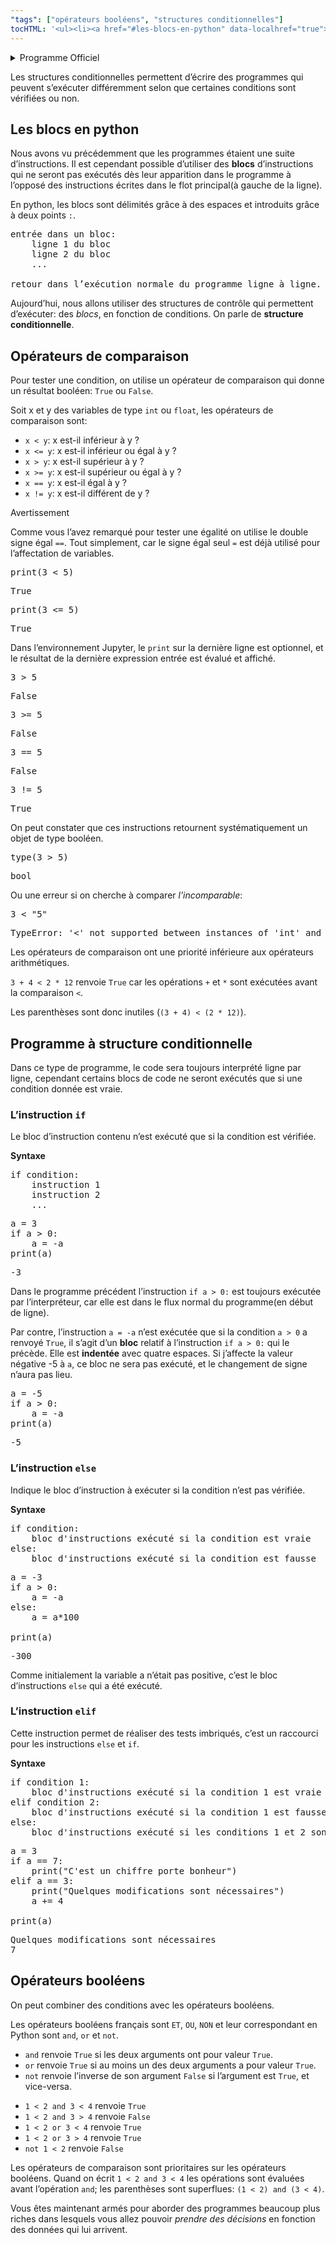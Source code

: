 ```yaml
---
"tags": ["opérateurs booléens", "structures conditionnelles"]
tocHTML: '<ul><li><a href="#les-blocs-en-python" data-localhref="true">Les blocs en python</a></li><li><a href="#opérateurs-de-comparaison" data-localhref="true">Opérateurs de comparaison</a></li><li><a href="#programme-à-structure-conditionnelle" data-localhref="true">Programme à structure conditionnelle</a></li><ul><li><a href="#linstruction-if" data-localhref="true">L’instruction <code>if</code></a></li><li><a href="#linstruction-else" data-localhref="true">L’instruction <code>else</code></a></li><li><a href="#linstruction-elif" data-localhref="true">L’instruction <code>elif</code></a></li></ul><li><a href="#opérateurs-booléens" data-localhref="true">Opérateurs booléens</a></li></ul>'
---
```






<details class="programme"><summary>Programme Officiel</summary>
<table class="table table-bordered table-hover">
<thead class="table-warning">
<tr class="header">
<th><div class="highlight"><pre><span></span>   Contenus
</pre></div>
</th>
<th><div class="highlight"><pre><span></span>  Capacités attendues
</pre></div>
</th>
<th><div class="highlight"><pre><span></span>      Commentaires
</pre></div>
</th>
</tr>
</thead>
<tbody>
<tr class="odd">
<td>Constructions élémentaires</td>
<td>Mettre en évidence un corpus de constructions élémentaires. boucles non bornées, appels de fonction.</td>
<td>Séquences, affectation, conditionnelles, boucles bornées,</td>
</tr>
</tbody>
</table>
<a class="lien-programme" href="../programme/">Lien vers le programme complet</a></details>

<div class="intro quarto-layout-panel">
<div class="quarto-layout-row quarto-layout-valign-top">
<div class="quarto-layout-cell" style="flex-basis: 50.0%;justify-content: center;">
<p>Les structures conditionnelles permettent d’écrire des programmes qui peuvent s’exécuter différemment selon que certaines conditions sont vérifiées ou non.</p>
</div>
<div class="quarto-layout-cell" style="flex-basis: 50.0%;justify-content: center;">
<p><wc-wikimage title="SunsetTracksCrop.JPG" caption="Les programmes comme les trains peuvent prendre des chemins différents suivant les conditions(destination, heure, travaux...)"></wc-wikimage></p>
</div>
</div>
</div>
<h2 id="les-blocs-en-python" class="anchored">Les blocs en python</h2>
<p>Nous avons vu précédemment que les programmes étaient une suite d’instructions. Il est cependant possible d’utiliser des <strong>blocs</strong> d’instructions qui ne seront pas exécutés dès leur apparition dans le programme à l’opposé des instructions écrites dans le flot principal(à gauche de la ligne).</p>
<p>En python, les blocs sont délimités grâce à des espaces et introduits grâce à deux points <code>:</code>.</p>
<div class="highlight"><pre><span></span>entrée dans un bloc:
    ligne 1 du bloc
    ligne 2 du bloc
    ...
<span></span>
retour dans l’exécution normale du programme ligne à ligne.
</pre></div>

<p>Aujourd’hui, nous allons utiliser des structures de contrôle qui permettent d’exécuter: des <em>blocs</em>, en fonction de conditions. On parle de <strong>structure conditionnelle</strong>.</p>
<h2 id="opérateurs-de-comparaison" class="anchored">Opérateurs de comparaison</h2>
<p>Pour tester une condition, on utilise un opérateur de comparaison qui donne un résultat booléen: <code>True</code> ou <code>False</code>.</p>
<p>Soit x et y des variables de type <code>int</code> ou <code>float</code>, les opérateurs de comparaison sont:</p>
<ul>
<li><code>x &lt; y</code>: x est-il inférieur à y ?</li>
<li><code>x &lt;= y</code>: x est-il inférieur ou égal à y ?</li>
<li><code>x &gt; y</code>: x est-il supérieur à y ?</li>
<li><code>x &gt;= y</code>: x est-il supérieur ou égal à y ?</li>
<li><code>x == y</code>: x est-il égal à y ?</li>
<li><code>x != y</code>: x est-il différent de y ?</li>
</ul>
<div class="callout-warning callout callout-style-default callout-captioned">
<div class="callout-header d-flex align-content-center">
<div class="callout-icon-container">
<i class="callout-icon"></i>
</div>
<div class="callout-caption-container flex-fill">
Avertissement
</div>
</div>
<div class="callout-body-container callout-body">
<p>Comme vous l’avez remarqué pour tester une égalité on utilise le double signe égal <code>==</code>. Tout simplement, car le signe égal seul <code>=</code> est déjà utilisé pour l’affectation de variables.</p>
</div>
</div>
<div class="examples">
<div class="cell" data-execution_count="1">
<div class="highlight"><pre><span></span><span class="nb">print</span><span class="p">(</span><span class="mi">3</span> <span class="o">&lt;</span> <span class="mi">5</span><span class="p">)</span>
</pre></div>

<div class="cell-output cell-output-stdout">
<div class="highlight"><pre><span></span>True
</pre></div>

</div>
</div>
<div class="cell" data-execution_count="2">
<div class="highlight"><pre><span></span><span class="nb">print</span><span class="p">(</span><span class="mi">3</span> <span class="o">&lt;=</span> <span class="mi">5</span><span class="p">)</span>
</pre></div>

<div class="cell-output cell-output-stdout">
<div class="highlight"><pre><span></span>True
</pre></div>

</div>
</div>
<p>Dans l’environnement Jupyter, le <code>print</code> sur la dernière ligne est optionnel, et le résultat de la dernière expression entrée est évalué et affiché.</p>
<div class="cell" data-execution_count="3">
<div class="highlight"><pre><span></span><span class="mi">3</span> <span class="o">&gt;</span> <span class="mi">5</span>
</pre></div>

<div class="cell-output cell-output-display" data-execution_count="3">
<div class="highlight"><pre><span></span>False
</pre></div>

</div>
</div>
<div class="cell" data-execution_count="4">
<div class="highlight"><pre><span></span><span class="mi">3</span> <span class="o">&gt;=</span> <span class="mi">5</span>
</pre></div>

<div class="cell-output cell-output-display" data-execution_count="4">
<div class="highlight"><pre><span></span>False
</pre></div>

</div>
</div>
<div class="cell" data-execution_count="5">
<div class="highlight"><pre><span></span><span class="mi">3</span> <span class="o">==</span> <span class="mi">5</span>
</pre></div>

<div class="cell-output cell-output-display" data-execution_count="5">
<div class="highlight"><pre><span></span>False
</pre></div>

</div>
</div>
<div class="cell" data-execution_count="6">
<div class="highlight"><pre><span></span><span class="mi">3</span> <span class="o">!=</span> <span class="mi">5</span>
</pre></div>

<div class="cell-output cell-output-display" data-execution_count="6">
<div class="highlight"><pre><span></span>True
</pre></div>

</div>
</div>
<p>On peut constater que ces instructions retournent systématiquement un objet de type booléen.</p>
<div class="cell" data-execution_count="7">
<div class="highlight"><pre><span></span><span class="nb">type</span><span class="p">(</span><span class="mi">3</span> <span class="o">&gt;</span> <span class="mi">5</span><span class="p">)</span>
</pre></div>

<div class="cell-output cell-output-display" data-execution_count="7">
<div class="highlight"><pre><span></span>bool
</pre></div>

</div>
</div>
<p>Ou une erreur si on cherche à comparer <em>l’incomparable</em>:</p>
<div class="cell" data-execution_count="8">
<div class="highlight"><pre><span></span><span class="mi">3</span> <span class="o">&lt;</span> <span class="s2">"5"</span>
</pre></div>

<div class="cell-output cell-output-error">
<div class="highlight"><pre><span></span>TypeError: '&lt;' not supported between instances of 'int' and 'str'
</pre></div>

</div>
</div>
</div>
<div class="prop">
<p>Les opérateurs de comparaison ont une priorité inférieure aux opérateurs arithmétiques.</p>
</div>
<div class="example">
<p><code>3 + 4 &lt; 2 * 12</code> renvoie <code>True</code> car les opérations <code>+</code> et <code>*</code> sont exécutées avant la comparaison <code>&lt;</code>.</p>
<p>Les parenthèses sont donc inutiles (<code>(3 + 4) &lt; (2 * 12)</code>).</p>
</div>
<h2 id="programme-à-structure-conditionnelle" class="anchored">Programme à structure conditionnelle</h2>
<p>Dans ce type de programme, le code sera toujours interprété ligne par ligne, cependant certains blocs de code ne seront exécutés que si une condition donnée est vraie.</p>
<h3 id="linstruction-if" class="anchored">L’instruction <code>if</code></h3>
<p>Le bloc d’instruction contenu n’est exécuté que si la condition est vérifiée.</p>
<p><strong>Syntaxe</strong></p>
<div class="highlight"><pre><span></span><span class="k">if</span> <span class="n">condition</span><span class="p">:</span>
<span class="n">    instruction</span> <span class="mi">1</span>
<span class="n">    instruction</span> <span class="mi">2</span>
<span class="o">    ...</span>
</pre></div>

<div class="cell" data-execution_count="9">
<div class="highlight"><pre><span></span><span class="n">a</span> <span class="o">=</span> <span class="mi">3</span>
<span class="k">if</span> <span class="n">a</span> <span class="o">&gt;</span> <span class="mi">0</span><span class="p">:</span>
<span class="n">    a</span> <span class="o">=</span> <span class="o">-</span><span class="n">a</span>
<span class="nb">print</span><span class="p">(</span><span class="n">a</span><span class="p">)</span>
</pre></div>

<div class="cell-output cell-output-stdout">
<div class="highlight"><pre><span></span>-3
</pre></div>

</div>
</div>
<p>Dans le programme précédent l’instruction <code>if a &gt; 0:</code> est toujours exécutée par l’interpréteur, car elle est dans le flux normal du programme(en début de ligne).</p>
<p>Par contre, l’instruction <code>a = -a</code> n’est exécutée que si la condition <code>a &gt; 0</code> a renvoyé <code>True</code>, il s’agit d’un <strong>bloc</strong> relatif à l’instruction <code>if a &gt; 0:</code> qui le précède. Elle est <strong>indentée</strong> avec quatre espaces. Si j’affecte la valeur négative -5 à <code>a</code>, ce bloc ne sera pas exécuté, et le changement de signe n’aura pas lieu.</p>
<div class="cell" data-execution_count="10">
<div class="highlight"><pre><span></span><span class="n">a</span> <span class="o">=</span> <span class="o">-</span><span class="mi">5</span>
<span class="k">if</span> <span class="n">a</span> <span class="o">&gt;</span> <span class="mi">0</span><span class="p">:</span>
<span class="n">    a</span> <span class="o">=</span> <span class="o">-</span><span class="n">a</span>
<span class="nb">print</span><span class="p">(</span><span class="n">a</span><span class="p">)</span>
</pre></div>

<div class="cell-output cell-output-stdout">
<div class="highlight"><pre><span></span>-5
</pre></div>

</div>
</div>
<h3 id="linstruction-else" class="anchored">L’instruction <code>else</code></h3>
<p>Indique le bloc d’instruction à exécuter si la condition n’est pas vérifiée.</p>
<p><strong>Syntaxe</strong></p>
<div class="highlight"><pre><span></span><span class="k">if</span> <span class="n">condition</span><span class="p">:</span>
<span class="n">    bloc</span> <span class="n">d</span><span class="s1">'instructions exécuté si la condition est vraie</span>
<span class="k">else</span><span class="p">:</span>
<span class="n">    bloc</span> <span class="n">d</span><span class="s1">'instructions exécuté si la condition est fausse</span>
</pre></div>

<div class="cell" data-execution_count="11">
<div class="highlight"><pre><span></span><span class="n">a</span> <span class="o">=</span> <span class="o">-</span><span class="mi">3</span>
<span class="k">if</span> <span class="n">a</span> <span class="o">&gt;</span> <span class="mi">0</span><span class="p">:</span>
<span class="n">    a</span> <span class="o">=</span> <span class="o">-</span><span class="n">a</span>
<span class="k">else</span><span class="p">:</span>
<span class="n">    a</span> <span class="o">=</span> <span class="n">a</span><span class="o">*</span><span class="mi">100</span>
<span></span>
<span class="nb">print</span><span class="p">(</span><span class="n">a</span><span class="p">)</span>
</pre></div>

<div class="cell-output cell-output-stdout">
<div class="highlight"><pre><span></span>-300
</pre></div>

</div>
</div>
<p>Comme initialement la variable a n’était pas positive, c’est le bloc d’instructions <code>else</code> qui a été exécuté.</p>
<h3 id="linstruction-elif" class="anchored">L’instruction <code>elif</code></h3>
<p>Cette instruction permet de réaliser des tests imbriqués, c’est un raccourci pour les instructions <code>else</code> et <code>if</code>.</p>
<p><strong>Syntaxe</strong></p>
<div class="highlight"><pre><span></span><span class="k">if</span> <span class="n">condition</span> <span class="mi">1</span><span class="p">:</span>
<span class="n">    bloc</span> <span class="n">d</span><span class="s1">'instructions exécuté si la condition 1 est vraie</span>
<span class="k">elif</span> <span class="n">condition</span> <span class="mi">2</span><span class="p">:</span>
<span class="n">    bloc</span> <span class="n">d</span><span class="s1">'instructions exécuté si la condition 1 est fausse et la condition 2 vraie</span>
<span class="k">else</span><span class="p">:</span>
<span class="n">    bloc</span> <span class="n">d</span><span class="s1">'instructions exécuté si les conditions 1 et 2 sont fausses</span>
</pre></div>

<div class="cell" data-execution_count="12">
<div class="highlight"><pre><span></span><span class="n">a</span> <span class="o">=</span> <span class="mi">3</span>
<span class="k">if</span> <span class="n">a</span> <span class="o">==</span> <span class="mi">7</span><span class="p">:</span>
<span class="nb">    print</span><span class="p">(</span><span class="s2">"C'est un chiffre porte bonheur"</span><span class="p">)</span>
<span class="k">elif</span> <span class="n">a</span> <span class="o">==</span> <span class="mi">3</span><span class="p">:</span>
<span class="nb">    print</span><span class="p">(</span><span class="s2">"Quelques modifications sont nécessaires"</span><span class="p">)</span>
<span class="n">    a</span> <span class="o">+=</span> <span class="mi">4</span>
<span></span>
<span class="nb">print</span><span class="p">(</span><span class="n">a</span><span class="p">)</span>
</pre></div>

<div class="cell-output cell-output-stdout">
<div class="highlight"><pre><span></span>Quelques modifications sont nécessaires
7
</pre></div>

</div>
</div>
<h2 id="opérateurs-booléens" class="anchored">Opérateurs booléens</h2>
<p>On peut combiner des conditions avec les opérateurs booléens.</p>
<p>Les opérateurs booléens français sont <code>ET</code>, <code>OU</code>, <code>NON</code> et leur correspondant en Python sont <code>and</code>, <code>or</code> et <code>not</code>.</p>
<ul>
<li><code>and</code> renvoie <code>True</code> si les deux arguments ont pour valeur <code>True</code>.</li>
<li><code>or</code> renvoie <code>True</code> si au moins un des deux arguments a pour valeur <code>True</code>.</li>
<li><code>not</code> renvoie l’inverse de son argument <code>False</code> si l’argument est <code>True</code>, et vice-versa.</li>
</ul>
<div class="examples">
<ul>
<li><code>1 &lt; 2 and 3 &lt; 4</code> renvoie <code>True</code></li>
<li><code>1 &lt; 2 and 3 &gt; 4</code> renvoie <code>False</code></li>
<li><code>1 &lt; 2 or 3 &lt; 4</code> renvoie <code>True</code></li>
<li><code>1 &lt; 2 or 3 &gt; 4</code> renvoie <code>True</code></li>
<li><code>not 1 &lt; 2</code> renvoie <code>False</code></li>
</ul>
</div>
<div class="prop">
<p>Les opérateurs de comparaison sont prioritaires sur les opérateurs booléens. Quand on écrit <code>1 &lt; 2 and 3 &lt; 4</code> les opérations sont évaluées avant l’opération <code>and</code>; les parenthèses sont superflues: <code>(1 &lt; 2) and (3 &lt; 4)</code>.</p>
</div>
<p>Vous êtes maintenant armés pour aborder des programmes beaucoup plus riches dans lesquels vous allez pouvoir <em>prendre des décisions</em> en fonction des données qui lui arrivent.</p>

